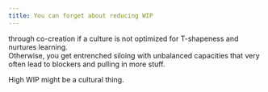 ```yaml
---
title: You can forget about reducing WIP
---
```


through co-creation if a culture is not optimized for T-shapeness and nurtures learning.  
Otherwise, you get entrenched siloing with unbalanced capacities that very often lead to blockers and pulling in more stuff.

High WIP might be a cultural thing.
